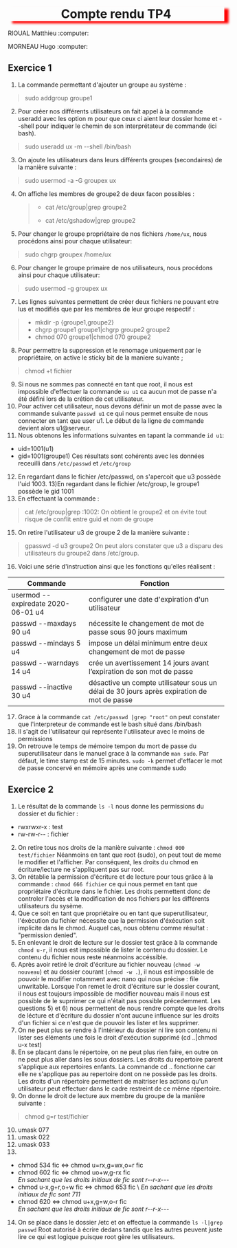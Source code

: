 <h1 align="center" style="box-shadow: 10px 5px 5px red">Compte rendu TP4</h1>                                   
<p>RIOUAL Matthieu :computer:</p>
<p>MORNEAU Hugo :computer:</P>

## Exercice 1

1) La commande permettant d'ajouter un groupe au système :
>sudo addgroup groupe1
2) Pour créer nos différents utilisateurs on fait appel à la commande useradd avec les option m pour que ceux ci aient leur dossier home et --shell pour indiquer le chemin de son interprétateur de commande (ici bash).
>sudo useradd ux -m --shell /bin/bash
3) On ajoute les utilisateurs dans leurs différents groupes (secondaires) de la manière suivante :
>sudo usermod -a -G groupex ux
4) On affiche les membres de groupe2 de deux facon possibles :
   > * cat /etc/group|grep groupe2
   >
   > * cat /etc/gshadow|grep groupe2
5) Pour changer le groupe propriétaire de nos fichiers ```/home/ux```, nous procédons ainsi pour chaque utilisateur:
>sudo chgrp groupex /home/ux
6) Pour changer le groupe primaire de nos utilisateurs, nous procédons ainsi pour chaque utilisateur:
>sudo usermod -g groupex ux
7) Les lignes suivantes permettent de créer deux fichiers ne pouvant etre lus et modifiés que par les membres de leur groupe respectif :
> * mkdir -p {groupe1,groupe2}
> * chgrp groupe1 groupe1|chgrp groupe2 groupe2
> * chmod 070 groupe1|chmod 070 groupe2
8) Pour permettre la suppression et le renomage uniquement par le propriétaire, on active le sticky bit de la maniere suivante ;
>chmod +t fichier
9) Si nous ne sommes pas connecté en tant que root, il nous est impossible d'effectuer la commande ```su u1``` ca aucun mot de passe n'a été défini lors de la crétion de cet utilisateur.
10) Pour activer cet utilisateur, nous devons définir un mot de passe avec la commande suivante ```passwd u1``` ce qui nous permet ensuite de nous connecter en tant que user u1. Le début de la ligne de commande devient alors u1@serveur.
11) Nous obtenons les informations suivantes en tapant la commande ```id u1```:
* uid=1001(u1)
* gid=1001(groupe1)
Ces résultats sont cohérents avec les données receuilli dans ```/etc/passwd``` et ```/etc/group```
12) En regardant dans le fichier /etc/passwd, on s'apercoit que u3 possède l'uid 1003.
13)En regardant dans le fichier /etc/group, le groupe1 possède le gid 1001
14) En effectuant la commande :
>cat /etc/group|grep :1002: 
On obtient le groupe2 et on évite tout risque de conflit entre guid et nom de groupe
15) On retire l'utilisateur u3 de groupe 2 de la manière suivante :
>gpasswd -d u3 groupe2
On peut alors constater que u3 a disparu des utilisateurs du groupe2 dans /etc/group.
16) Voici une série d'instruction ainsi que les fonctions qu'elles réalisent :

|          Commande                  |                                     Fonction                                               |
|------------------------------------|--------------------------------------------------------------------------------------------|
| usermod --expiredate 2020-06-01 u4 |  configurer une date d'expiration d'un utilisateur                                         |
| passwd --maxdays 90 u4             |    nécessite le changement de mot de passe sous 90 jours maximum                           |
| passwd --mindays 5 u4              | impose un délai minimum entre deux changement de mot de passe                              |
| passwd --warndays 14 u4            | crée un avertissement 14 jours avant l’expiration de son mot de passe                      |
| passwd --inactive 30 u4            | désactive un compte utilisateur sous un délai de 30 jours après expiration de mot de passe |

17) Grace à la commande ```cat /etc/passwd |grep "root"``` on peut constater que l'interpreteur de commande est le bash situé dans /bin/bash
18) Il s'agit de l'utilisateur qui représente l'utilisateur avec le moins de permissions
19) On retrouve le temps de mémoire tempon du mort de passe du superutilisateur dans le manuel grace à la commande ```man sudo```. Par défaut, le time stamp est de 15 minutes.
```sudo -k``` permet d'effacer le mot de passe concervé en mémoire après une commande sudo

## Exercice 2

1) Le résultat de la commande ```ls -l``` nous donne les permissions du dossier et du fichier :
* rwxrwxr-x : test   
* rw-rw-r-- : fichier  

2) On retire tous nos droits de la manière suivante :
```chmod 000 test/fichier``` 
Néanmoins en tant que root (sudo), on peut tout de meme le modifier et l'afficher. Par conséquent, les droits du chmod en écriture/lecture ne s'appliquent pas sur root.
3) On rétablie la permission d'écriture et de lecture pour tous grâce à la commande : ```chmod 666 fichier``` ce qui nous permet en tant que propriétaire d'écriture dans le fichier. Les droits permettent donc de controler l'accès et la modification de nos fichiers par les différents utilisateurs du sysème.
4) Que ce soit en tant que propriétaire ou en tant que superutilisateur, l'éxécution du fichier nécessite que la permission d'éxécution soit implicite dans le chmod. Auquel cas, nous obtenu comme résultat : "permission denied".
5) En enlevant le droit de lecture sur le dossier test grâce à la commande ```chmod u-r```, il nous est impossible de lister le contenu du dossier. Le contenu du fichier nous reste néanmoins accéssible.
6) Après avoir retiré le droit d'écriture au fichier nouveau (```chmod -w nouveau```) et au dossier courant (```chmod -w .```), il nous est impossible de pouvoir le modifier notamment avec nano qui nous précise : file unwritable. Lorsque l'on remet le droit d'écriture sur le dossier courant, il nous est toujours impossible de modifier nouveau mais il nous est possible de le suprrimer ce qui n'était pas possible précedemment. Les questions 5) et 6) nous permettent de nous rendre compte que les droits de lécture et d'écriture du dossier n'ont aucune influence sur les droits d'un fichier si ce n'est que de pouvoir les lister et les supprimer.
7) On ne peut plus se rendre à l'intérieur du dossier ni lire son contenu ni lister ses éléments une fois le droit d'exécution supprimé (cd ..|chmod u-x test)
8) En se placant dans le répertoire, on ne peut plus rien faire, en outre on ne peut plus aller dans les sous dossiers. Les droits du repertoire parent s'applique aux repertoires enfants. La commande cd .. fonctionne car elle ne s'applique pas au repertoire dont on ne possède pas les droits. Les droits d'un répertoire permettent de maitriser les actions qu'un utilisateur peut effectuer dans le cadre restreint de ce même répertoire.
9) On donne le droit de lecture aux membre du groupe de la manière suivante :
>chmod g=r test/fichier 
10) umask 077
11) umask 022
12) umask 033
13) 
- chmod 534 fic <=> chmod u=rx,g=wx,o=r fic
- chmod 602 fic <=> chmod uo+w,g-rx fic \
   *En sachant que les droits initiaux de fic sont r--r-x---*
- chmod u-x,g+r,o+w fic <=> chmod 653 fic \ 
   *En sachant que les droits initiaux de fic sont 711*
- chmod 620 <=> chmod u+x,g=w,o-r fic \
   *En sachant que les droits initiaux de fic sont r--r-x---*
14) On se place dans le dossier /etc et on effectue la commande ```ls -l|grep passwd```
Root autorisé à écrire dedans tandis que les autres peuvent juste lire ce qui est logique puisque root gère les utilisateurs.

